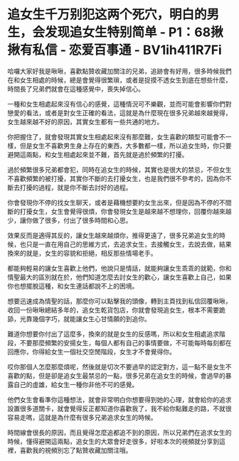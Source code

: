 # 追女生千万别犯这两个死穴，明白的男生，会发现追女生特别简单 - P1：68揪揪有私信 - 恋爱百事通 - BV1ih411R7Fi

哈囉大家好我是啾啾，喜歡點贊收藏加關注的兄弟，追跡會有好用，很多時候我們在和女生相處的時候，總是會覺得很繁瑣，或者是捉摸不透女生到底在想些什麼，時間長了兄弟們就會在這種感覺中，喪失掉信心。

一種和女生相處起來沒有信心的感覺，這種情況可不樂觀，並而可能會影響你們對戀愛的看法，或者是對女生正確的看法，這就是為什麼現在很多兄弟越來越覺得，女生越來越不好的原因，其實女生都有一些共通的地方。

你把握住了，就會發現其實女生相處起來沒有那麼難，女生喜歡的類型可能會不一樣，但是女生不喜歡男生身上存在的東西，大多數都一樣，所以追女生時，你只要避開這兩點，和女生相處起來並不難，首先就是過於頻繁的打擾。

過於頻繁很多兄弟都會犯，同時在追女生的時候，其實也是很大的禁忌，不但女生不喜歡頻繁的被打擾，其實你不斷的去打擾女生，也是我們很不參考的，因為你不斷去打擾的過程，就是你不斷去討好的過程。

你會發現你不停的找女生聊天，或者是藉機想要約女生出來，但是因為不停的不間斷的打擾女生，女生會覺得很煩，你會發現女生是越來越不想理你，回覆你越來越少，讓你做了很多，付出了很多時間和心思。

效果反而是適得其反的，讓女生越來越煩你，推得更遠了，很多兄弟追女生的時候，也只是一直在用自己的思維方式，去追求女生，去接觸女生，去說去做，結果換來的就是，女生的容貌和拒絕，相反那些情場老手。

都能夠輕易的讓女生喜歡上他們，他說只是情話，就能夠讓女生乖乖的就範，你和情聖最大的區別就在於，他們知道怎麼去討女生的歡心，讓女生喜歡上自己，如果你也想擺脫這種，和女生連話都說不上的困境。

想要迅速成為情聖的話，那麼你可以點擊我的頭像，轉到主頁找到私信回覆啾啾，收回一份啾啾總結多年的，追女生乾貨包店，你就會發現追女生，根本不需要跪舔，光靠幾個字巧，就能讓女生心甘情願的到追你。

難道你想要你付出了這麼多，換來的就是女生的反感嗎，所以和女生相處追求階段，不要那麼頻繁的安揚女生，每個人都有自己的事情要做，不可能每時每刻都在回應你，你得給女生一個社交空閒階段，女生才不會覺得你。

哎你那個人怎麼那麼煩呢，然後就是切次不要過早的認定對方，這一點不是女生不喜歡的點，但是卻是追女生最禁忌的一點，很多兄弟在追女生的時候，會過早的暴露自己的虛雄，給女生一種你非他不可的感覺。

他們女生會看準你這種想法，就會非常明白你想要得到她的心理，就會給你的追求設置很多道關卡，就會覺得反正都知道你喜歡我了，我不給你點難走的路，不就很容易走嗎，這就是為什麼有很多兄弟追求女生的時候。

時間線會很長的原因，而且覺得怎麼追都追不到的原因，所以兄弟們在追求女生的時候，懂得避開這兩點，追女生的大眾會好走很多，好啦本次的視頻就分享到這裡，喜歡我的視頻別忘了點贊收藏加關注哦。

